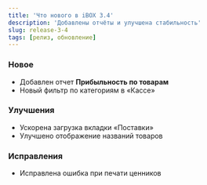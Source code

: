```yaml
---
title: 'Что нового в iBOX 3.4'
description: 'Добавлены отчёты и улучшена стабильность'
slug: release-3-4
tags: [релиз, обновление]
---
```


### Новое

- Добавлен отчет **Прибыльность по товарам**
- Новый фильтр по категориям в «Кассе»

### Улучшения

- Ускорена загрузка вкладки «Поставки»
- Улучшено отображение названий товаров

### Исправления

- Исправлена ошибка при печати ценников
